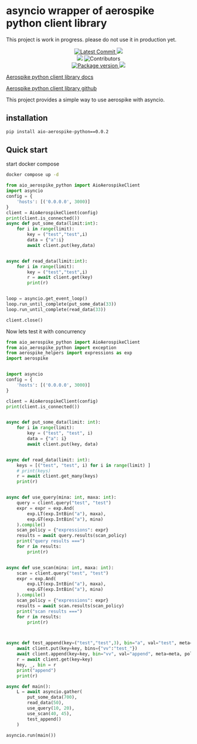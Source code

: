 # asyncio wrapper of aerospike python client library #

This project is work in progress. please do not use it in production yet. 
<p align="center">
    <a href="https://github.com/datacontinuo-com/aio_aerospike_python" target="_blank">
        <img src="https://img.shields.io/github/last-commit/datacontinuo-com/aio_aerospike_python" alt="Latest Commit">
    </a>
    <img src="https://img.shields.io/badge/License-Apache_2.0-blue.svg">
    <br />
    <a href="https://github.com/datacontinuo-com/aio_aerospike_python/issues"><img src="https://img.shields.io/github/issues/datacontinuo-com/aio_aerospike_python" /></a>
    <img alt="Contributors" src="https://img.shields.io/github/contributors/datacontinuo-com/aio_aerospike_python">
    <br />
    <a href="https://pypi.org/project/aio-aerospike-python/" target="_blank">
        <img src="https://img.shields.io/pypi/v/aio-aerospike-python" alt="Package version">
    </a>
    <img src="https://img.shields.io/pypi/pyversions/aio-aerospike-python">
</p>



[Aerospike python client library docs](https://aerospike-python-client.readthedocs.io/en/latest/index.html)

[Aerospike python client library github](https://github.com/aerospike/aerospike-client-python)


This project provides a simple way to use aerospike with asyncio. 


## installation ##

```bash
pip install aio-aerospike-python==0.0.2
```


## Quick start  ##
start docker compose 

```bash
docker compose up -d 
```

```python
from aio_aerospike_python import AioAerospikeClient
import asyncio
config = {
    'hosts': [('0.0.0.0', 3000)]
}
client = AioAerospikeClient(config)
print(client.is_connected())
async def put_some_data(limit:int):
    for i in range(limit):
        key = ("test","test",i)
        data = {"a":i}
        await client.put(key,data)


async def read_data(limit:int):
    for i in range(limit):
        key = ("test","test",i)
        r = await client.get(key)
        print(r)


loop = asyncio.get_event_loop()
loop.run_until_complete(put_some_data(33))
loop.run_until_complete(read_data(33))

client.close()
```

Now lets test it with concurrency
```python
from aio_aerospike_python import AioAerospikeClient
from aio_aerospike_python import exception
from aerospike_helpers import expressions as exp
import aerospike


import asyncio
config = {
    'hosts': [('0.0.0.0', 3000)]
}

client = AioAerospikeClient(config)
print(client.is_connected())


async def put_some_data(limit: int):
    for i in range(limit):
        key = ("test", "test", i)
        data = {"a": i}
        await client.put(key, data)


async def read_data(limit: int):
    keys = [("test", "test", i) for i in range(limit) ]
    # print(keys)
    r = await client.get_many(keys)
    print(r)


async def use_query(mina: int, maxa: int):
    query = client.query("test", "test")
    expr = expr = exp.And(
        exp.LT(exp.IntBin("a"), maxa),
        exp.GT(exp.IntBin("a"), mina)
    ).compile()
    scan_policy = {"expressions": expr}
    results = await query.results(scan_policy)
    print("query results ===")
    for r in results:
        print(r)


async def use_scan(mina: int, maxa: int):
    scan = client.query("test", "test")
    expr = exp.And(
        exp.LT(exp.IntBin("a"), maxa),
        exp.GT(exp.IntBin("a"), mina)
    ).compile()
    scan_policy = {"expressions": expr}
    results = await scan.results(scan_policy)
    print("scan results ===")
    for r in results:
        print(r)



async def test_append(key=("test","test",3), bin="a", val="test", meta=None, policy=None):
    await client.put(key=key, bins={"vv":"test_"})
    await client.append(key=key, bin="vv", val="append", meta=meta, policy=policy)
    r = await client.get(key=key)
    key, _, bin = r
    print("append")
    print(r)

async def main():
    L = await asyncio.gather(
        put_some_data(700),
        read_data(50),
        use_query(10, 20),
        use_scan(40, 45),
        test_append()
    )

asyncio.run(main())
```


